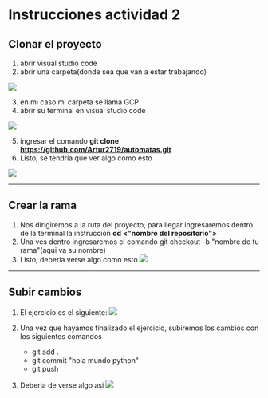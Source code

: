 # **Instrucciones actividad 2**

## **Clonar el proyecto**


1. abrir visual studio code 
2. abrir una carpeta(donde sea que van a estar trabajando)

![](https://github.com/Artur2719/automatas/blob/jose_arturo/src/img/openFolder.png?raw=true)    


3. en mi caso mi carpeta se llama GCP
4. abrir su terminal en visual studio code

![](https://github.com/Artur2719/automatas/blob/jose_arturo/src/img/openTerminal.png?raw=true)

5. ingresar el comando **git clone https://github.com/Artur2719/automatas.git**
6. Listo, se tendría que ver algo como esto

![](https://github.com/Artur2719/automatas/blob/jose_arturo/src/img/cloneProject.png?raw=true)

---
## **Crear la rama**

1. Nos dirigiremos a la ruta del proyecto, para llegar ingresaremos dentro de la terminal la instrucción **cd <"nombre del repositorio">**
2. Una ves dentro ingresaremos el comando git checkout -b "nombre de tu rama"(aqui va su nombre)
3. Listo, deberia verse algo como esto
![](https://github.com/Artur2719/automatas/blob/jose_arturo/src/img/createBranch.png?raw=true)


---
## **Subir cambios**
1. El ejercicio es el siguiente:
![](https://github.com/Artur2719/automatas/blob/jose_arturo/src/img/exercise.png?raw=true)

2. Una vez que hayamos finalizado el ejercicio, subiremos los cambios con los siguientes comandos
    - git add .
    - git commit "hola mundo python"
    - git push

3. Deberia de verse algo asi
![](https://github.com/Artur2719/automatas/blob/jose_arturo/src/img/pushChange.png?raw=true)

